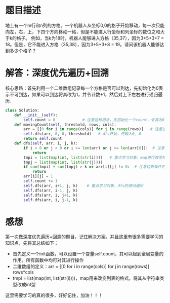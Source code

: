 # 题目描述

地上有一个m行和n列的方格。一个机器人从坐标0,0的格子开始移动，每一次只能向左，右，上，下四个方向移动一格，但是不能进入行坐标和列坐标的数位之和大于k的格子。 例如，当k为18时，机器人能够进入方格（35,37），因为3+5+3+7 = 18。但是，它不能进入方格（35,38），因为3+5+3+8 = 19。请问该机器人能够达到多少个格子？

# 解答：深度优先遍历+回溯

核心思路：首先利用一个二维数组记录每一个方格是否可以到达，先初始化为0表示不可到达，如果可以到达将其改为1，并令计数+1，然后对上下左右进行递归遍历.

```python
class Solution:
    def __init__(self):
        self.count = 0            # 注意这种用法，先初始化一个count，令其为0，便可以达到全局变量的效果
    def movingCount(self, threshold, rows, cols):
        arr = [[0 for i in range(cols)] for j in range(rows)]   # 注意这种初始化而为数组的写法
        self.dfs(arr, 0, 0, threshold)   # dfs开始，先输入0, 0
        return self.count
    def dfs(self, arr, i, j, k):
        if i < 0 or j < 0 or i >= len(arr) or j >= len(arr[0]):  # 注意边界条件的写法
            return
        tmpi = list(map(int, list(str(i))))   # 重点学习对象，map进行改变格式
        tmpj = list(map(int, list(str(j))))
        if sum(tmpi) + sum(tmpj) > k or arr[i][j] != 0:  # 注意边界条件的写法
            return
        arr[i][j] = 1
        self.count += 1
        self.dfs(arr, i+1, j, k)    # 重点学习对象，dfs的递归遍历
        self.dfs(arr, i-1, j, k)
        self.dfs(arr, i, j+1, k)
        self.dfs(arr, i, j-1, k)
```

# 感想

第一次做深度优先遍历+回溯的题目，记住解决方案，并且这里有很多需要学习的知识点，先将其总结如下：
* 首先定义一个init函数，可以设置一个变量self.count，其可以起到全局变量的作用，所有函数中均可对其进行操作
* 二维数组的定义：arr = [[0 for i in range(cols)] for j in range(rows)]     rows*cols
* tmpi = list(map(int, list(str(i))))，map用来改变列表的格式，将其从字符串类型改成int型

这里需要学习的真的很多，好好记住，加油！！！
